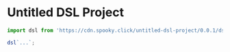 # Untitled DSL Project

```js
import dsl from 'https://cdn.spooky.click/untitled-dsl-project/0.0.1/dsl.js';

dsl`...`;
```
